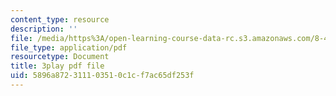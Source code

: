 ```yaml
---
content_type: resource
description: ''
file: /media/https%3A/open-learning-course-data-rc.s3.amazonaws.com/8-422-atomic-and-optical-physics-ii-spring-2013/5896a872311103510c1cf7ac65df253f_k0X7iSaPM38.pdf
file_type: application/pdf
resourcetype: Document
title: 3play pdf file
uid: 5896a872-3111-0351-0c1c-f7ac65df253f
---
```

